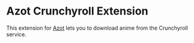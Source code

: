 # Azot Crunchyroll Extension

This extension for [Azot](https://github.com/azot-labs/azot) lets you to download anime from the Crunchyroll service.
